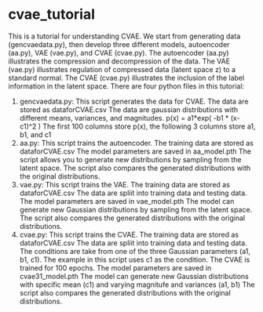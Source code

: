 # cvae_tutorial
This is a tutorial for understanding CVAE. We start from generating data (gencvaedata.py), then develop three different models, autoencoder (aa.py), VAE (vae.py), and CVAE (cvae.py). The autoencoder (aa.py) illustrates the compression and decompression of the data. The VAE (vae.py) illustrates regulation of compressed data (latent space z) to a standard normal. The CVAE (cvae.py) illustrates the inclusion of the label information in the latent space.
There are four python files in this tutorial:
1. gencvaedata.py:
   This script generates the data for CVAE. The data are stored as dataforCVAE.csv
   The data are gaussian distributions with different means, variances, and magnitudes.
   p(x) = a1*exp( -b1 * (x-c1)^2 ) 
   The first 100 columns store p(x), the following 3 columns store a1, b1, and c1 
2. aa.py:
   This script trains the autoencoder. The training data are stored as dataforCVAE.csv
   The model parameters are saved in aa_model.pth
   The script allows you to generate new distributions by sampling from the latent space.
   The script also compares the generated distributions with the original distributions.
3. vae.py:
   This script trains the VAE. The training data are stored as dataforCVAE.csv
   The data are spliit into training data and testing data.
   The model parameters are saved in vae_model.pth
   The model can generate new Gaussian distributions by sampling from the latent space.
   The script also compares the generated distributions with the original distributions.
4. cvae.py:
   This script trains the CVAE. The training data are stored as dataforCVAE.csv
   The data are spliit into training data and testing data.
   The conditions are take from one of the three Gaussian parameters (a1, b1, c1).
   The example in this script uses c1 as the condition.
   The CVAE is trained for 100 epochs.
   The model parameters are saved in cvae31_model.pth
   The model can generate new Gaussian distributions with specific mean (c1) and varying magnitufe and variances (a1, b1)
   The script also compares the generated distributions with the original distributions.


